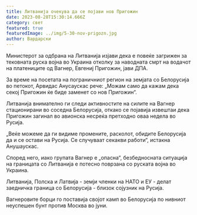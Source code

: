 ```yaml
---
title: Литванија очекува да се појави нов Пригожин
date: 2023-08-28T15:30:14.666Z
category: свет
featured: true
featuredImage: ../img/5-30-nov-prigozn.jpg
author: Вардарски
---
```

Министерот за одбрана на Литванија изјави дека е повеќе загрижен за тековната руска војна во Украина отколку за наводната смрт на водачот на платениците од Вагнер, Евгениј Пригожин, јави ДПА.

За време на посетата на пограничниот регион на земјата со Белорусија во петокот, Арвидас Анусаускас рече: „Можам само да кажам дека секој Пригожин ќе биде заменет со нов Пригожин“.

Литванија внимателно ги следи активностите на силите на Вагнер стационирани во соседна Белорусија, откако се појавија извештаи дека Пригожин загинал во авионска несреќа претходно оваа недела во Русија.

„Веќе можеме да ги видиме промените, расколот, обидите Белорусија да и се остави на Русија. Се случуваат секакви работи“, истакна Анушаускас.

Според него, иако групата Вагнер е „опасна“, безбедносната ситуација на границата со Литванија е потесно поврзана со руската војна во Украина.

Литванија, Полска и Латвија - земји членки на НАТО и ЕУ - делат заедничка граница со Белорусија - близок сојузник на Русија.

Вагнеровите борци го поставија својот камп во Белорусија по нивниот неуспешен бунт против Москва во јуни.